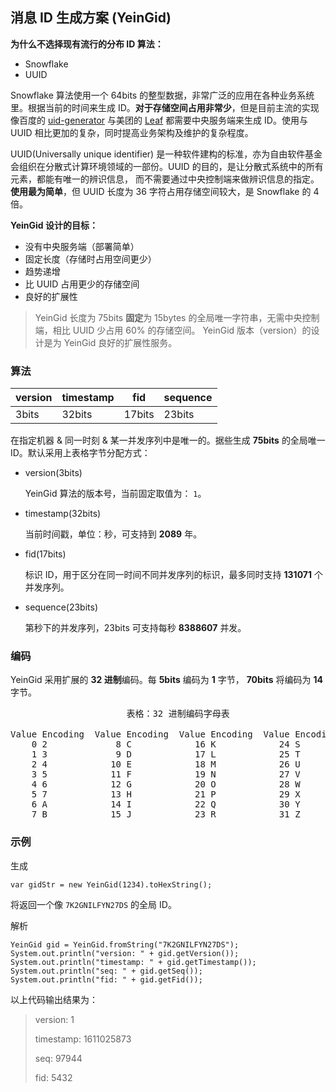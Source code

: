 ## 消息 ID 生成方案 (YeinGid)

**为什么不选择现有流行的分布 ID 算法：**

* Snowflake
* UUID

Snowflake 算法使用一个 64bits 的整型数据，非常广泛的应用在各种业务系统里。根据当前的时间来生成 ID。**对于存储空间占用非常少**，但是目前主流的实现像百度的 [uid-generator](https://github.com/baidu/uid-generator)
与美团的 [Leaf](https://github.com/Meituan-Dianping/Leaf) 都需要中央服务端来生成 ID。使用与 UUID 相比更加的复杂，同时提高业务架构及维护的复杂程度。

UUID(Universally unique identifier) 是一种软件建构的标准，亦为自由软件基金会组织在分散式计算环境领域的一部份。UUID 的目的，是让分散式系统中的所有元素，都能有唯一的辨识信息，
而不需要通过中央控制端来做辨识信息的指定。**使用最为简单**，但 UUID 长度为 36 字符占用存储空间较大，是 Snowflake 的 4 倍。

**YeinGid 设计的目标：**
* 没有中央服务端（部署简单）
* 固定长度（存储时占用空间更少）
* 趋势递增
* 比 UUID 占用更少的存储空间
* 良好的扩展性

> YeinGid 长度为 75bits **固定**为 15bytes 的全局唯一字符串，无需中央控制端，相比 UUID 少占用 60% 的存储空间。
> YeinGid 版本（version）的设计是为 YeinGid 良好的扩展性服务。

### 算法

| version | timestamp | fid    | sequence |
|---------|-----------|--------|----------|
| 3bits   | 32bits    | 17bits | 23bits   |

在指定机器 & 同一时刻 & 某一并发序列中是唯一的。据些生成 **75bits** 的全局唯一 ID。默认采用上表格字节分配方式：

* version(3bits)

  YeinGid 算法的版本号，当前固定取值为： `1`。

* timestamp(32bits)

  当前时间戳，单位：秒，可支持到 **2089** 年。

* fid(17bits)

  标识 ID，用于区分在同一时间不同并发序列的标识，最多同时支持 **131071** 个并发序列。

* sequence(23bits)

  第秒下的并发序列，23bits 可支持每秒 **8388607** 并发。

### 编码

YeinGid 采用扩展的 **32 进制**编码。每 **5bits** 编码为 **1** 字节， **70bits** 将编码为 **14** 字节。
<pre>
                      表格：32 进制编码字母表

Value Encoding  Value Encoding  Value Encoding  Value Encoding
    0 2             8 C            16 K            24 S
    1 3             9 D            17 L            25 T
    2 4            10 E            18 M            26 U
    3 5            11 F            19 N            27 V
    4 6            12 G            20 O            28 W
    5 7            13 H            21 P            29 X
    6 A            14 I            22 Q            30 Y
    7 B            15 J            23 R            31 Z
</pre>

### 示例

生成

```
var gidStr = new YeinGid(1234).toHexString();
```

将返回一个像 `7K2GNILFYN27DS` 的全局 ID。

解析

```
YeinGid gid = YeinGid.fromString("7K2GNILFYN27DS");
System.out.println("version: " + gid.getVersion());
System.out.println("timestamp: " + gid.getTimestamp());
System.out.println("seq: " + gid.getSeq());
System.out.println("fid: " + gid.getFid());
```

以上代码输出结果为：
> version: 1
>
> timestamp: 1611025873
>
> seq: 97944
>
> fid: 5432

